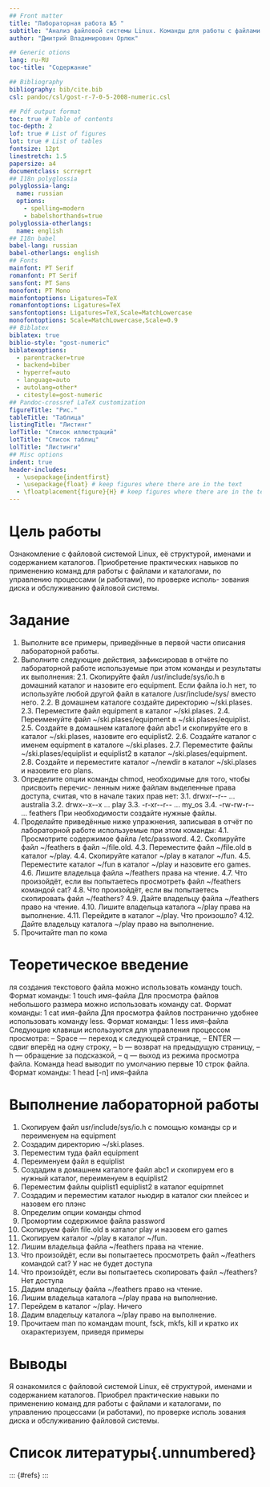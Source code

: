 ```yaml
---
## Front matter
title: "Лабораторная работа №5 "
subtitle: "Анализ файловой системы Linux. Команды для работы с файлами и каталогами"
author: "Дмитрий Владимирович Орлюк"

## Generic otions
lang: ru-RU
toc-title: "Содержание"

## Bibliography
bibliography: bib/cite.bib
csl: pandoc/csl/gost-r-7-0-5-2008-numeric.csl

## Pdf output format
toc: true # Table of contents
toc-depth: 2
lof: true # List of figures
lot: true # List of tables
fontsize: 12pt
linestretch: 1.5
papersize: a4
documentclass: scrreprt
## I18n polyglossia
polyglossia-lang:
  name: russian
  options:
	- spelling=modern
	- babelshorthands=true
polyglossia-otherlangs:
  name: english
## I18n babel
babel-lang: russian
babel-otherlangs: english
## Fonts
mainfont: PT Serif
romanfont: PT Serif
sansfont: PT Sans
monofont: PT Mono
mainfontoptions: Ligatures=TeX
romanfontoptions: Ligatures=TeX
sansfontoptions: Ligatures=TeX,Scale=MatchLowercase
monofontoptions: Scale=MatchLowercase,Scale=0.9
## Biblatex
biblatex: true
biblio-style: "gost-numeric"
biblatexoptions:
  - parentracker=true
  - backend=biber
  - hyperref=auto
  - language=auto
  - autolang=other*
  - citestyle=gost-numeric
## Pandoc-crossref LaTeX customization
figureTitle: "Рис."
tableTitle: "Таблица"
listingTitle: "Листинг"
lofTitle: "Список иллюстраций"
lotTitle: "Список таблиц"
lolTitle: "Листинги"
## Misc options
indent: true
header-includes:
  - \usepackage{indentfirst}
  - \usepackage{float} # keep figures where there are in the text
  - \floatplacement{figure}{H} # keep figures where there are in the text
---
```


# Цель работы

Ознакомление с файловой системой Linux, её структурой, именами и содержанием
каталогов. Приобретение практических навыков по применению команд для работы
с файлами и каталогами, по управлению процессами (и работами), по проверке исполь-
зования диска и обслуживанию файловой системы.

# Задание

1. Выполните все примеры, приведённые в первой части описания лабораторной работы.
2. Выполните следующие действия, зафиксировав в отчёте по лабораторной работе
используемые при этом команды и результаты их выполнения:
2.1. Скопируйте файл /usr/include/sys/io.h в домашний каталог и назовите его
equipment. Если файла io.h нет, то используйте любой другой файл в каталоге
/usr/include/sys/ вместо него.
2.2. В домашнем каталоге создайте директорию ~/ski.plases.
2.3. Переместите файл equipment в каталог ~/ski.plases.
2.4. Переименуйте файл ~/ski.plases/equipment в ~/ski.plases/equiplist.
2.5. Создайте в домашнем каталоге файл abc1 и скопируйте его в каталог
~/ski.plases, назовите его equiplist2.
2.6. Создайте каталог с именем equipment в каталоге ~/ski.plases.
2.7. Переместите файлы ~/ski.plases/equiplist и equiplist2 в каталог
~/ski.plases/equipment.
2.8. Создайте и переместите каталог ~/newdir в каталог ~/ski.plases и назовите
его plans.
3. Определите опции команды chmod, необходимые для того, чтобы присвоить перечис-
ленным ниже файлам выделенные права доступа, считая, что в начале таких прав
нет:
3.1. drwxr--r-- ... australia
3.2. drwx--x--x ... play
3.3. -r-xr--r-- ... my_os
3.4. -rw-rw-r-- ... feathers
При необходимости создайте нужные файлы.
4. Проделайте приведённые ниже упражнения, записывая в отчёт по лабораторной
работе используемые при этом команды:
4.1. Просмотрите содержимое файла /etc/password.
4.2. Скопируйте файл ~/feathers в файл ~/file.old.
4.3. Переместите файл ~/file.old в каталог ~/play.
4.4. Скопируйте каталог ~/play в каталог ~/fun.
4.5. Переместите каталог ~/fun в каталог ~/play и назовите его games.
4.6. Лишите владельца файла ~/feathers права на чтение.
4.7. Что произойдёт, если вы попытаетесь просмотреть файл ~/feathers командой
cat?
4.8. Что произойдёт, если вы попытаетесь скопировать файл ~/feathers?
4.9. Дайте владельцу файла ~/feathers право на чтение.
4.10. Лишите владельца каталога ~/play права на выполнение.
4.11. Перейдите в каталог ~/play. Что произошло?
4.12. Дайте владельцу каталога ~/play право на выполнение.
5. Прочитайте man по кома


# Теоретическое введение

ля создания текстового файла можно использовать команду touch.
Формат команды:
1 touch имя-файла
Для просмотра файлов небольшого размера можно использовать команду cat.
Формат команды:
1 cat имя-файла
Для просмотра файлов постранично удобнее использовать команду less.
Формат команды:
1 less имя-файла
Следующие клавиши используются для управления процессом просмотра:
– Space — переход к следующей странице,
– ENTER — сдвиг вперёд на одну строку,
– b — возврат на предыдущую страницу,
– h — обращение за подсказкой,
– q — выход из режима просмотра файла.
Команда head выводит по умолчанию первые 10 строк файла.
Формат команды:
1 head [-n] имя-файла

# Выполнение лабораторной работы

1. Скопируем файл usr/include/sys/io.h с помощью команды cp и переименуем на equipment 
2. Создадим директорию ~/ski.plases.
3. Переместим туда файл equipment 
4. Переименуем файл в equiplist 
5. Создадим в домашнем каталоге файл abc1 и скопируем его в нужный каталог, переименуем в equiplist2
6.  Переместим файлы quiplist1 equiplist2 в каталог equipmnet 
7. Создадим и переместим каталог ньюдир в каталог ски плейсес и назовем его плэнс
8. Определим опции команды chmod
9. Промортим содержимое файла password 
10. Скопируем файл file.old в каталог play и назовем его games
11. Скопируем каталог ~/play в каталог ~/fun.
12. Лишим владельца файла ~/feathers права на чтение.
13. Что произойдёт, если вы попытаетесь просмотреть файл ~/feathers командой
cat? У нас не будет доступа
14.  Что произойдёт, если вы попытаетесь скопировать файл ~/feathers? Нет доступа
15. Дадим владельцу файла ~/feathers право на чтение.
16. Лишим владельца каталога ~/play права на выполнение.
17. Перейдем в каталог ~/play. Ничего
18. Дадим владельцу каталога ~/play право на выполнение.
19. Прочитаем man по командам mount, fsck, mkfs, kill и кратко их охарактеризуем, приведя примеры

# Выводы

Я ознакомился с файловой системой Linux, её структурой, именами и содержанием каталогов. Приобрел практические навыки по применению команд для работы с файлами и каталогами, по управлению процессами (и работами), по проверке исполь зования диска и обслуживанию файловой системы.

# Список литературы{.unnumbered}

::: {#refs}
:::
